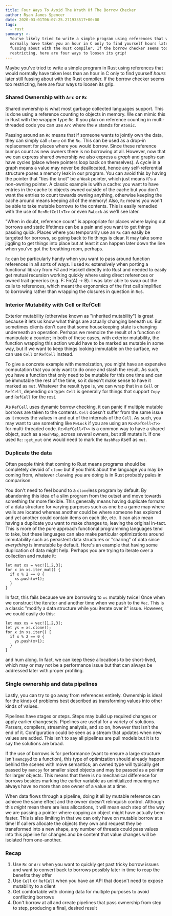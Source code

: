```yaml
---
title: Four Ways To Avoid The Wrath Of The Borrow Checker
author: Ryan James Spencer
date: 2020-03-01T06:07:25.271933517+00:00
tags:
  - rust
summary: >-
  You've likely tried to write a simple program using references that would
  normally have taken you an hour in C only to find yourself hours later still
  fussing about with the Rust compiler. If the borrow checker seems too
  restricting, here are four ways to loosen its grip!
---
```


Maybe you've tried to write a simple program in Rust using references that would
normally have taken less than an hour in C only to find yourself _hours_ later
still fussing about with the Rust compiler. If the borrow checker seems too
restricting, here are four ways to loosen its grip.

### Shared Ownership with `Arc` or `Rc`

Shared ownership is what most garbage collected languages support. This is done
using a reference counting to objects in memory. We can mimic this in Rust with
the wrapper type `Rc`. If you plan on reference counting in multi-threaded code
you can use `Arc` where the `A` stands for `Atomic`.

Passing around an `Rc` means that if someone wants to jointly own the data, they
can simply call `clone` on the `Rc`. This can be used as a drop-in replacement
for places where you would borrow. Since these reference bumps count as new
owners there is no borrowing at all. However, now that we can express shared
ownership we also express a _graph_ and graphs can have cycles (place where
pointers loop back on themselves). A cycle in a graph means a value may never be
deallocated, hence any self-referential structure poses a memory leak in our
program. You can avoid this by having the pointer that "ties the knot" be a
`Weak` pointer, which just means it's a non-owning pointer. A classic example is
with a cache: you want to have entries in the cache to objects owned outside of
the cache but you don't want the entries to count towards owning anything,
otherwise keeping the cache around means keeping all of the memory! Also, `Rc`
means you won't be able to take mutable borrows to the contents. This is easily
remedied with the use of `Rc<RefCell<T>>` or even `RwLock` as we'll see later.

"When in doubt, reference count" is appropriate for places where laying out
borrows and static lifetimes can be a pain and you want to get things passing
quick. Places where you temporarily use an `Rc` can easily be targeted for
borrows, so going back to fix things is clear. It may take some jiggling to get
things into place but at least it can happen later down the line when you've got
the breathing room, perhaps.

`Rc` can be particularly handy when you want to pass around function references
in all sorts of ways. I used `Rc` extensively when porting a functional library
from F# and Haskell directly into Rust and needed to easily get mutual recursion
working quickly where using direct references or owned trait generics (e.g. F:
Fn(A) -> B). I was later able to swap out the calls to references, which meant
the ergonomics of the first call simplified to borrowing rather than wrapping
the closures in question in `Rc`s.

### Interior Mutability with Cell or RefCell

Exterior mutability (otherwise known as "inherited mutability") is great because
it lets us know what things are actually changing beneath us. But sometimes
clients don't care that some housekeeping state is changing underneath an
operation. Perhaps we memoize the result of a function or manipulate a counter;
in both of these cases, with exterior mutability, the function wrapping this
action would have to be marked as mutable in some way, but if we want to keep
things looking immutable on the surface, we can use `Cell` or `RefCell` instead.

To give a concrete example with memoization, you might have an expensive
computation that you only want to do once and stash the result. As such, you
have a function that only need to be mutable for this one time and can be
immutable the rest of the time, so it doesn't make sense to have it marked as
`mut`. Whatever the result type is, we can wrap that in a `Cell` or `RefCell`,
depending on type: `Cell` is generally for things that support `Copy` and
`RefCell` for the rest.

As `RefCell` uses dynamic borrow checking, it can panic if multiple mutable
borrows are taken to the contents. `Cell` doesn't suffer from the same issue as
it moves the values in and out of the internals of the `Cell`. As such, you may
want to use something like `RwLock` if you are using an `Rc<RefCell<T>>` for
multi-threaded code. `Rc<RefCell<T>>` is a common way to have a shared object,
such as a `HashMap`, across several owners, but still mutate it. If one used
`Rc::get_mut` one would need to mark the `HashMap` itself as `mut`.

### Duplicate the data

Often people think that coming to Rust means programs should be completely
devoid of `clone` but if you think about the language you may be coming from,
whatever `clone`ing you are doing is in Rust probably pales in comparison.

You don't need to feel bound to a `clone`less program by default. By abandoning
this idea of a slim program from the outset and move towards something far more
flexible. This generally means having duplicate formats of a data structure for
varying purposes such as one be a game map where walls are located whereas
another could be where someone has explored and yet another could contain items
on each tile, etc. It can also mean having a duplicate you want to make changes
to, leaving the original in-tact. This is more of the pure approach functional
programming languages tend to take, but these languages can also make particular
optimizations around immutability such as persistent data structures or
"sharing" of data since _everything_ is immutable by default. Here's an example
that having some duplication of data might help. Perhaps you are trying to
iterate over a collection and mutate it:

```
let mut xs = vec![1,2,3];
for x in xs.iter_mut() {
  if x % 2 == 0 {
    xs.push(x+1);
  }
}
```

In fact, this fails because we are borrowing to `xs` mutably twice! Once when we
construct the iterator and another time when we push to the `Vec`. This is a
classic "modify a data structure while you iterate over it" issue. However, we
could easily do this:

```
let mux xs = vec![1,2,3];
let ys = xs.clone();
for x in xs.iter() {
  if x % 2 == 0 {
    ys.push(x+1);
  }
}
```

and hum along. In fact, we can keep these allocations to be short-lived, which
may or may not be a performance issue but that can always be addressed later
with proper profiling.

### Single ownership and data pipelines

Lastly, you can try to go away from references entirely. Ownership is ideal for
the kinds of problems best described as transforming values into other kinds of
values.

Pipelines have stages or steps. Steps may build up required changes or apply
earlier changesets. Pipelines are useful for a variety of solutions. Parsers,
compilers, streaming analysis, and so on, however that isn't the end of it.
Configuration could be seen as a stream that updates when new values are added.
This isn't to say all pipelines are pull models but it is to say the solutions
are broad.

If the use of borrows is for performance (want to ensure a large structure isn't
`memcpy`d to a function), this type of optimization should already happen behind
the scenes with move semantics; an owned type will typically get passed by
`memcpy` for smaller sized objects and may be passed as a pointer for larger
objects. This means that there is no mechanical difference for borrows besides
marking the earlier variable as uninitialized meaning we always have no more
than one owner of a value at a time.

When data flows through a pipeline, doing it all by mutable reference can
achieve the same effect and the owner doesn't relinquish control. Although this
_might_ mean there are less allocations, it will mean each step of the way we
are passing a pointer where copying an object might have actually been faster.
This is also limiting in that we can only have on mutable borrow at a time! If
callers allocate the objects they own and request they be transformed into a new
shape, any number of threads could pass values into this pipeline for changes
and be content that value changes will be isolated from one-another.

### Recap

1. Use `Rc` or `Arc` when you want to quickly get past tricky borrow issues and
   want to convert back to borrows possibly later in time to reap the benefits
   they offer
2. Use `Cell` or `RefCell` when you have an API that doesn't need to expose
   mutability to a client
3. Get comfortable with cloning data for multiple purposes to avoid conflicting
   borrows
4. Don't borrow at all and create pipelines that pass ownership from step to
   step, producing a final, desired result
